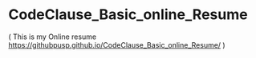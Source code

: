 # CodeClause_Basic_online_Resume

 ( This is my Online resume https://githubpusp.github.io/CodeClause_Basic_online_Resume/ )
